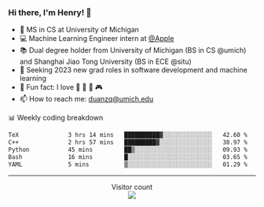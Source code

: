 ### Hi there, I'm Henry! 👋

- 🔭 MS in CS at University of Michigan
- 💻 Machine Learning Engineer intern at [@Apple](https://github.com/apple)
- 📚 Dual degree holder from University of Michigan (BS in CS @umich) and Shanghai Jiao Tong University (BS in ECE @situ)
- 🤖 Seeking 2023 new grad roles in software development and machine learning
- 🍁 Fun fact: I love 📸 🏓 🍜 🎮
- 📫 How to reach me: [duanzq@umich.edu](mailto:duanzq@umich.edu)

📊 Weekly coding breakdown
<!--START_SECTION:waka-->

```txt
TeX              3 hrs 14 mins   ██████████▓░░░░░░░░░░░░░░   42.60 %
C++              2 hrs 57 mins   █████████▓░░░░░░░░░░░░░░░   38.97 %
Python           45 mins         ██▒░░░░░░░░░░░░░░░░░░░░░░   09.93 %
Bash             16 mins         █░░░░░░░░░░░░░░░░░░░░░░░░   03.65 %
YAML             5 mins          ▒░░░░░░░░░░░░░░░░░░░░░░░░   01.29 %
```

<!--END_SECTION:waka-->

***
<p align="center"> 
  Visitor count<br>
  <img src="https://profile-counter.glitch.me/zlzq-duanzq/count.svg" />
</p>

<!-- ![Henry Duan's GitHub stats](https://github-readme-stats.vercel.app/api?username=zlzq-duanzq&show_icons=true)

![trophy](https://github-profile-trophy.vercel.app/?username=zlzq-duanzq&column=7)

[![Top Langs](https://github-readme-stats.vercel.app/api/top-langs/?username=zlzq-duanzq&layout=compact)](https://github.com/zlzq-duanzq/github-readme-stats) -->
